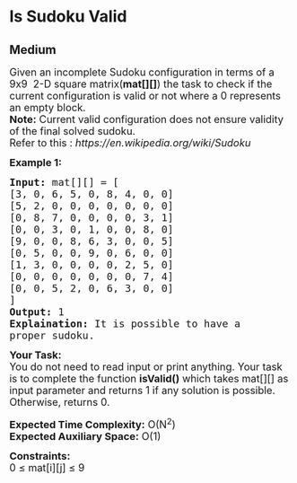 # Is Sudoku Valid
## Medium 
<div class="problem-statement" style="user-select: auto;">
                <p style="user-select: auto;"></p><p style="user-select: auto;"><span style="font-size: 18px; user-select: auto;">Given an&nbsp;incomplete Sudoku&nbsp;configuration in terms of a 9x9 &nbsp;2-D square matrix(<strong style="user-select: auto;">mat[][]</strong>)&nbsp;the task to check if the current configuration is valid or not where a 0 represents an empty block.<br style="user-select: auto;">
<strong style="user-select: auto;">Note:</strong> Current valid configuration does not ensure validity of the final solved sudoku.&nbsp;<br style="user-select: auto;">
Refer to this : <em style="user-select: auto;">https://en.wikipedia.org/wiki/Sudoku</em></span></p>

<p style="user-select: auto;"><strong style="user-select: auto;"><span style="font-size: 18px; user-select: auto;">Example 1:</span></strong></p>

<pre style="user-select: auto;"><span style="font-size: 18px; user-select: auto;"><strong style="user-select: auto;">Input:</strong> mat[][] = [
[3, 0, 6, 5, 0, 8, 4, 0, 0]
[5, 2, 0, 0, 0, 0, 0, 0, 0]
[0, 8, 7, 0, 0, 0, 0, 3, 1]
[0, 0, 3, 0, 1, 0, 0, 8, 0]
[9, 0, 0, 8, 6, 3, 0, 0, 5]
[0, 5, 0, 0, 9, 0, 6, 0, 0]
[1, 3, 0, 0, 0, 0, 2, 5, 0]
[0, 0, 0, 0, 0, 0, 0, 7, 4]
[0, 0, 5, 2, 0, 6, 3, 0, 0]
]
<strong style="user-select: auto;">Output:</strong> 1
<strong style="user-select: auto;">Explaination:</strong> It is possible to have a
proper sudoku.</span></pre>

<p style="user-select: auto;"><span style="font-size: 18px; user-select: auto;"><strong style="user-select: auto;">Your Task:</strong><br style="user-select: auto;">
You do not need to read input or print anything. Your task is to complete the function <strong style="user-select: auto;">isValid()</strong> which takes mat[][] as input parameter and returns 1 if any solution is possible. Otherwise, returns 0.</span></p>

<p style="user-select: auto;"><span style="font-size: 18px; user-select: auto;"><strong style="user-select: auto;">Expected Time Complexity:</strong> O(N<sup style="user-select: auto;">2</sup>)<br style="user-select: auto;">
<strong style="user-select: auto;">Expected Auxiliary Space:</strong> O(1)</span></p>

<p style="user-select: auto;"><span style="font-size: 18px; user-select: auto;"><strong style="user-select: auto;">Constraints:</strong><br style="user-select: auto;">
0 ≤ mat[i][j] ≤ 9</span></p>
 <p style="user-select: auto;"></p>
            </div>